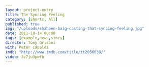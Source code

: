 ```yaml
---
layout: project-entry
title: The Syncing Feeling
category: [Shorts, All]
published: true
img: "/uploads/shaheen-baig-casting-that-syncing-feeling.jpg"
date: 2011-10-14 00:00
tags: [example,news,story]
director: Tony Grisoni
with: Peter Capaldi
imdb: "http://www.imdb.com/title/tt2056638/"
video: 3z7ju3pwfb
---
```



